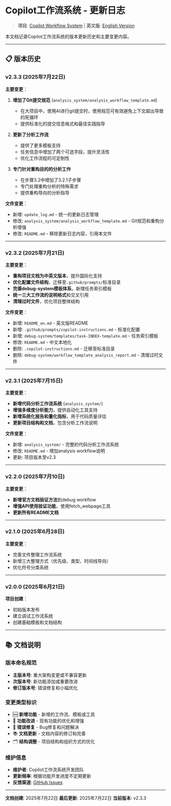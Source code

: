 # Copilot工作流系统 - 更新日志

> **项目**: [Copilot Workflow System](README.md) | **英文版**: [English Version](README_en.md)

本文档记录Copilot工作流系统的版本更新历史和主要变更内容。

---

## 📋 版本历史

### v2.3.3 (2025年7月22日)

**主要变更**：
1. **增加了Git提交规范** (`analysis_system/analysis_workflow_template.md`)
   - 在大项目中，使用AI进行git提交时，使用规范可有效避免上下文超出导致的死循环
   - 提供标准化的提交信息格式和最佳实践指导

2. **更新了分析工作流**
   - 提供了更多模板支持
   - 任务信息中增加了两个可选字段，提升灵活性
   - 优化工作流程的可定制性

3. **专门针对重构目的的分析工作**
   - 在步骤3.2中增加了3.2.1子步骤
   - 专门处理重构分析的特殊需求
   - 提供重构导向的分析指导

**文件变更**：
- 新增: `update_log.md` - 统一的更新日志管理
- 修改: `analysis_system/analysis_workflow_template.md` - Git规范和重构分析增强
- 修改: `README.md` - 移除更新日志内容，引用本文件

---

### v2.3.2 (2025年7月21日)

**主要变更**：
- **重构项目文档为中英文版本**，提升国际化支持
- **优化配置文件结构**，迁移至`.github/prompts/`标准目录
- **完善debug-system模板体系**，新增任务索引模板
- **统一三大工作流的说明格式**和交叉引用
- **清理过时文件**，优化项目整体结构

**文件变更**：
- 新增: `README_en.md` - 英文版README
- 新增: `.github/prompts/copilot-instructions.md` - 标准化配置
- 新增: `debug-system/templates/task-INDEX-template.md` - 任务索引模板
- 修改: `README.md` - 中文本地化
- 删除: `.copilot-instructions.md` - 迁移至标准目录
- 删除: `debug-system/workflow_template_analysis_report.md` - 清理过时文件

---

### v2.3.1 (2025年7月15日)

**主要变更**：
- **新增代码分析工作流系统** (`analysis_system/`)
- **增强多维度分析能力**，提供自动化工具支持
- **新增系统化报告和量化指标**，用于代码质量评估
- **更新项目结构和文档**，包含分析工作流说明

**文件变更**：
- 新增: `analysis_system/` - 完整的代码分析工作流系统
- 修改: `README.md` - 增加analysis workflow说明
- 更新: 项目版本至v2.3

---

### v2.2.0 (2025年7月10日)

**主要变更**：
- **新增官方文档验证方法**到debug workflow
- **增强API使用验证功能**，使用fetch_webpage工具
- **更新所有README文档**

---

### v2.1.0 (2025年6月28日)

**主要变更**：
- 完善文件整理工作流系统
- 新增三大整理方式（优先级、类型、时间线导向）
- 优化符号分类系统

---

### v2.0.0 (2025年6月21日)

**项目创建**：
- 初始版本发布
- 建立调试工作流系统
- 创建基础模板和文档结构

---

## 📚 文档说明

### 版本命名规范
- **主版本号**: 重大架构变更或不兼容更新
- **次版本号**: 新功能添加或重要改进
- **修订版本号**: 错误修复和小幅优化

### 变更类型标识
- 🆕 **新增功能** - 新增的工作流、模板或工具
- 🔧 **功能改进** - 现有功能的优化和增强
- 🐛 **错误修复** - Bug修复和问题解决
- 📚 **文档更新** - 文档内容的修订和完善
- 🗂️ **结构调整** - 项目结构和组织方式的优化

### 维护信息
- **维护者**: Copilot工作流系统开发团队
- **更新频率**: 根据功能开发进度不定期更新
- **反馈渠道**: [GitHub Issues](https://github.com/Linearl/copilot_workflows/issues)

---

**文档创建**: 2025年7月22日
**最后更新**: 2025年7月22日
**当前版本**: v2.3.3
